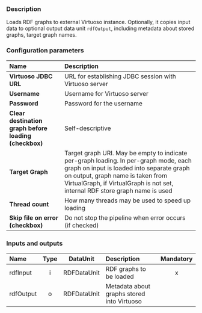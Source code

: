 ### Description

Loads RDF graphs to external Virtuoso instance.
Optionally, it copies input data to optional output data unit `rdfOutput`, including metadata about stored graphs, target graph names.

### Configuration parameters

| Name | Description |
|:----|:----|
|**Virtuoso JDBC URL** | URL for establishing JDBC session with Virtuoso server |
|**Username** | Username for Virtuoso server |
|**Password** | Password for the username |
|**Clear destination graph before loading (checkbox)** | Self-descriptive |
|**Target Graph** | Target graph URI. May be empty to indicate per-graph loading. In per-graph mode, each graph on input is loaded into separate graph on output, graph name is taken from VirtualGraph, if VirtualGraph is not set, internal RDF store graph name is used |
|**Thread count** | How many threads may be used to speed up loading|
|**Skip file on error (checkbox)** | Do not stop the pipeline when error occurs (if checked) |

### Inputs and outputs

|Name |Type | DataUnit | Description | Mandatory |
|:--------|:------:|:------:|:-------------|:---------------------:|
|rdfInput  |i| RDFDataUnit | RDF graphs to be loaded |x|
|rdfOutput |o| RDFDataUnit | Metadata about graphs stored into Virtuoso ||
